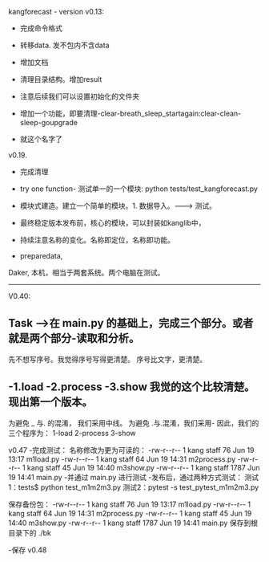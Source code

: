 
kangforecast - version
v0.13:
- 完成命令格式
- 转移data. 发不包内不含data
- 增加文档
- 清理目录结构。增加result
- 注意后续我们可以设置初始化的文件夹

- 增加一个功能，即要清理-clear-breath_sleep_startagain:clear-clean-sleep-goupgrade
- 就这个名字了


v0.19.
- 完成清理
- try one function- 测试单一的一个模块: python tests/test_kangforecast.py 

- 模块式建造。建立一个简单的模块。1. 数据导入。---> 测试。
- 最终稳定版本发布前，核心的模块，可以封装如kanglib中，
- 持续注意名称的变化。名称即定位，名称即功能。 
- preparedata,

Daker, 本机，相当于两套系统。两个电脑在测试。 

---

V0.40:
## Task -->在 main.py 的基础上，完成三个部分。或者就是两个部分-读取和分析。
先不想写序号。我觉得序号写得更清楚。 序号比文字，更清楚。 

-1.load
-2.process
-3.show
我觉的这个比较清楚。现出第一个版本。 
-
为避免 _ 与. 的混淆， 我们采用中线。 为避免 .与.混淆，我们采用-
因此，我们的三个程序为：
1-load
2-process
3-show

v0.47
-完成测试：
名称修改为更为可读的：
-rw-r--r--   1 kang  staff    76 Jun 19 13:17 m1load.py
-rw-r--r--   1 kang  staff    64 Jun 19 14:31 m2process.py
-rw-r--r--   1 kang  staff    45 Jun 19 14:40 m3show.py
-rw-r--r--   1 kang  staff  1787 Jun 19 14:41 main.py
-并通过 main.py 进行测试
-发布后，通过两种方式测试：
测试1：tests$ python test_m1m2m3.py 
测试2：pytest -s test_pytest_m1m2m3.py

保存备份包：
-rw-r--r--   1 kang  staff    76 Jun 19 13:17 m1load.py
-rw-r--r--   1 kang  staff    64 Jun 19 14:31 m2process.py
-rw-r--r--   1 kang  staff    45 Jun 19 14:40 m3show.py
-rw-r--r--   1 kang  staff  1787 Jun 19 14:41 main.py
保存到根目录下的 ./bk

-保存 v0.48

